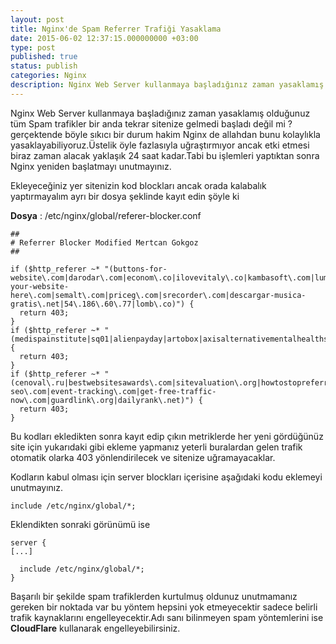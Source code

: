 ```yaml
---
layout: post
title: Nginx'de Spam Referrer Trafiği Yasaklama
date: 2015-06-02 12:37:15.000000000 +03:00
type: post
published: true
status: publish
categories: Nginx
description: Nginx Web Server kullanmaya başladığınız zaman yasaklamış olduğunuz tüm Spam trafikler bir anda tekrar sitenize gelmedi başladı değil
---
```


Nginx Web Server kullanmaya başladığınız zaman yasaklamış olduğunuz tüm Spam trafikler bir anda tekrar sitenize gelmedi başladı değil mi ? gerçektende böyle sıkıcı bir durum hakim Nginx de allahdan bunu kolaylıkla yasaklayabiliyoruz.Üstelik öyle fazlasıyla uğraştırmıyor ancak etki etmesi biraz zaman alacak yaklaşık 24 saat kadar.Tabi bu işlemleri yaptıktan sonra Nginx yeniden başlatmayı unutmayınız.

Ekleyeceğiniz yer sitenizin kod blockları ancak orada kalabalık yaptırmayalım ayrı bir dosya şeklinde kayıt edin şöyle ki

**Dosya** : /etc/nginx/global/referer-blocker.conf

    ##
    # Referrer Blocker Modified Mertcan Gokgoz
    ##

    if ($http_referer ~* "(buttons-for-website\.com|darodar\.com|econom\.co|ilovevitaly\.co|kambasoft\.com|lumb\.co|7makemoneyonline\.com|ranksonic\.info|savetubevideo\.info|see-your-website-here\.com|semalt\.com|priceg\.com|srecorder\.com|descargar-musica-gratis\.net|54\.186\.60\.77|lomb\.co)") {
      return 403;
    }
    if ($http_referer ~* "(medispainstitute|sq01|alienpayday|artobox|axisalternativementalhealthsharebutton\.net|torontoplumbinggroup\.com|tasteidea\.com|paparazzistudios\.com\.au|76brighton\.co\.uk|powitania\.pl|ilovevitaly\.ru|ilovevitaly\.com|blackhatworth\.com|hulfingtonpost\.com)") {
      return 403;
    }
    if ($http_referer ~* "(cenoval\.ru|bestwebsitesawards\.com|sitevaluation\.org|howtostopreferralspam\.eu|100dollars-seo\.com|event-tracking\.com|get-free-traffic-now\.com|guardlink\.org|dailyrank\.net)") {
      return 403;
    }

Bu kodları ekledikten sonra kayıt edip çıkın metriklerde her yeni gördüğünüz site için yukarıdaki gibi ekleme yapmanız yeterli buralardan gelen trafik otomatik olarka 403 yönlendirilecek ve sitenize uğramayacaklar.

Kodların kabul olması için server blockları içerisine aşağıdaki kodu eklemeyi unutmayınız.

    include /etc/nginx/global/*;

Eklendikten sonraki görünümü ise

    server {
    [...]

      include /etc/nginx/global/*;
    }

Başarılı bir şekilde spam trafiklerden kurtulmuş oldunuz unutmamanız gereken bir noktada var bu yöntem hepsini yok etmeyecektir sadece belirli trafik kaynaklarını engelleyecektir.Adı sanı bilinmeyen spam yöntemlerini ise **CloudFlare** kullanarak engelleyebilirsiniz.
